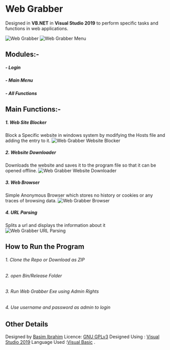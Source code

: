 # Web Grabber
Designed in **VB.NET** in **Visual Studio 2019** to perform specific tasks and functions in web applications.

![Web Grabber](https://i.imgur.com/gmvVtMX.png "Web Grabber")
![Web Grabber Menu](https://i.imgur.com/gHKBIF4.png "Web Grabber Menu")
## Modules:-

#####  - Login
#####  - Main Menu
#####  - All Functions
## Main Functions:-

#####  1. Web Site Blocker
 Block a Specific website in windows system by modifying the Hosts file and adding the entry to it.
 ![Web Grabber Website Blocker](https://i.imgur.com/BcDjU0l.png "Web Grabber Website Blocker")
#####  2. Website Downloader
 Downloads the website and saves it to the program file so that it can be opened offline.
 ![Web Grabber Website Downloader](https://i.imgur.com/9gg0MTs.png "Web Grabber Website Downloader")
#####  3. Web Browser
 Simple Anonymous Browser which stores no history or cookies or any traces of browsing data.
 ![Web Grabber Browser](https://i.imgur.com/jngUmoh.png "Web Grabber Browser")
#####  4. URL Parsing
 Splits a url and displays the information about it
![Web Grabber URL Parsing](https://i.imgur.com/L35AAu2.png "Web Grabber URL Parsing")

## How to Run the Program

######  1. Clone the Repo or Download as ZIP
######  2. open Bin/Release Folder
######  3. Run Web Grabber Exe using Admin Rights
######  4. Use username and password as *admin* to login

## Other Details
Designed by [Basim Ibrahim](https://github.com/basimci "Basim Ibrahim")
Licence: [GNU GPLv3](https://www.gnu.org/licenses/gpl-3.0.en.html "GNU GPLv3")
Designed Using : [Visual Studio 2019](https://visualstudio.microsoft.com/vs/ "Visual Studio 2019")
Language Used :[Visual Basic](https://docs.microsoft.com/en-us/dotnet/visual-basic/ "Visual Basic")
.
